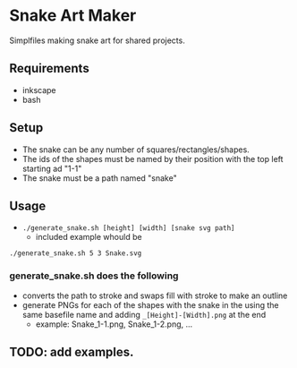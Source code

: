 # Snake Art Maker
Simplfiles making snake art for shared projects. 

## Requirements
- inkscape
- bash

## Setup
- The snake can be any number of squares/rectangles/shapes.
- The ids of the shapes must be named by their position with the top left starting ad "1-1"
- The snake must be a path named "snake"
## Usage
- `./generate_snake.sh [height] [width] [snake svg path]`
  - included example whould be
```shell
./generate_snake.sh 5 3 Snake.svg
```

### generate_snake.sh does the following
- converts the path to stroke and swaps fill with stroke to make an outline
- generate PNGs for each of the shapes with the snake in the using the same basefile name and adding `_[Height]-[Width].png` at the end
  - example: Snake_1-1.png, Snake_1-2.png, ...

## TODO: add examples.
